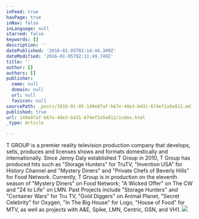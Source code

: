 ```yaml
---
inFeed: true
hasPage: true
inNav: false
inLanguage: null
starred: false
keywords: []
description: ''
datePublished: '2016-01-05T02:14:44.309Z'
dateModified: '2016-01-05T02:11:49.749Z'
title: ''
author: []
authors: []
publisher:
  name: null
  domain: null
  url: null
  favicon: null
sourcePath: _posts/2016-01-05-149e07af-b67e-48e3-b431-674ef2a5e812.md
published: true
url: 149e07af-b67e-48e3-b431-674ef2a5e812/index.html
_type: Article

---
```

T GROUP is a premier reality television production company that develops, sells, produces and licenses shows and formats domestically and internationally. Since Jenny Daly established T Group in 2010, T Group has produced hits such as "Storage Hunters" for TruTV, "Invention USA" for History Channel and "Mystery Diners" and "Private Chefs of Beverly Hills" for Food Network.
Currently, T Group is in production on the eleventh season of "Mystery Diners" on Food Network; "A Wicked Offer" on The CW and "24 to Life" on LMN. Past Projects include "Storage Hunters" and "Container Wars" for Tru TV, "Gold Diggers" on Animal Planet, "Secret Celebrity" for Oxygen, "In The Big House" for Logo, "House of Food" for MTV, as well as projects with A&E, Spike, LMN, Centric, GSN, and VH1\.
![](https://the-grid-user-content.s3-us-west-2.amazonaws.com/cfc44b4b-e1f1-4475-b9b8-8d5cae08b4d4.png)